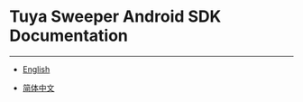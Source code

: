 # Tuya Sweeper Android SDK Documentation

---

* [English](https://tuyainc.github.io/tuyasmart_sweeper_android_sdk/en/)

* [简体中文](https://tuyainc.github.io/tuyasmart_sweeper_android_sdk/zh-hans/)
